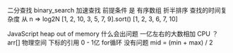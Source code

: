 二分查找 binary_search
    加速查找 
    前提条件 是 有序数组
    折半排序 查找的时间复杂度 从 n => log2N
    [1, 2, 10, 3, 5, 7, 9].sort() 
    [1, 2, 3, 6, 7, 10] 

JavaScript heap out of memory
    什么会出问题
    一亿左右的大数相加 CPU
    ？arr[] 物理空间 
    下标的引用 
    0 - 1亿  for循环 没有问题 
    mid = (min + max) / 2